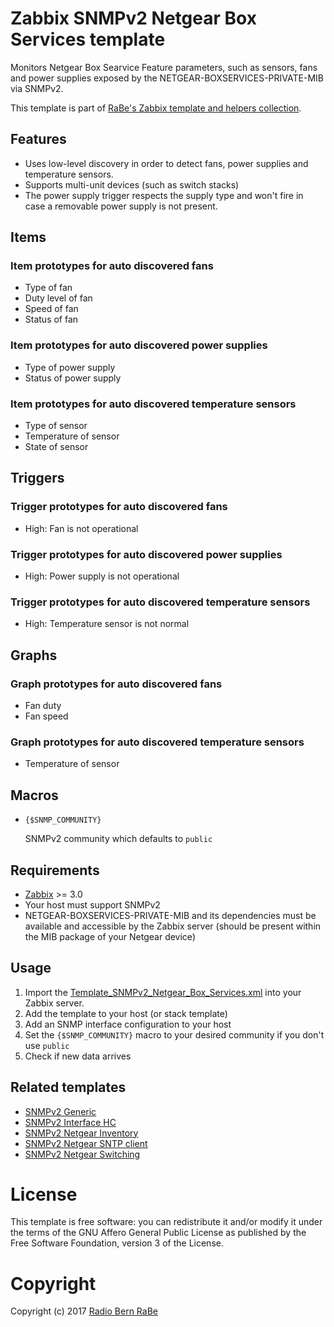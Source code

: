 # Zabbix SNMPv2 Netgear Box Services template
Monitors Netgear Box Searvice Feature parameters, such as sensors, fans and
power supplies exposed by the NETGEAR-BOXSERVICES-PRIVATE-MIB via SNMPv2.

This template is part of [RaBe's Zabbix template and helpers collection](https://github.com/radiorabe/rabe-zabbix).

## Features
* Uses low-level discovery in order to detect fans, power supplies and temperature sensors.
* Supports multi-unit devices (such as switch stacks)
* The power supply trigger respects the supply type and won't fire in case a removable power supply is not present.

## Items
### Item prototypes for auto discovered fans
* Type of fan
* Duty level of fan
* Speed of fan
* Status of fan

### Item prototypes for auto discovered power supplies
* Type of power supply
* Status of power supply

### Item prototypes for auto discovered temperature sensors
* Type of sensor
* Temperature of sensor
* State of sensor

## Triggers
### Trigger prototypes for auto discovered fans
* High: Fan is not operational

### Trigger prototypes for auto discovered power supplies
* High: Power supply is not operational

### Trigger prototypes for auto discovered temperature sensors
* High: Temperature sensor is not normal

## Graphs
### Graph prototypes for auto discovered fans
* Fan duty
* Fan speed

### Graph prototypes for auto discovered temperature sensors
* Temperature of sensor

## Macros
* <code>{$SNMP_COMMUNITY}</code>

  SNMPv2 community which defaults to <code>public</code>

## Requirements
* [Zabbix](https://www.zabbix.com/) >= 3.0
* Your host must support SNMPv2
* NETGEAR-BOXSERVICES-PRIVATE-MIB and its dependencies must be available and accessible by the Zabbix server (should be present within the MIB package of your Netgear device)

## Usage
1. Import the [Template_SNMPv2_Netgear_Box_Services.xml](Template_SNMPv2_Netgear_Box_Services.xml) into your Zabbix server.
2. Add the template to your host (or stack template)
3. Add an SNMP interface configuration to your host
4. Set the <code>{$SNMP_COMMUNITY}</code> macro to your desired community if you don't use <code>public</code>
5. Check if new data arrives

## Related templates
* [SNMPv2 Generic](../SNMPv2_Generic)
* [SNMPv2 Interface HC](../SNMPv2_Interface_HC)
* [SNMPv2 Netgear Inventory](../SNMPv2_Netgear_Inventory)
* [SNMPv2 Netgear SNTP client](../SNMPv2_Netgear_SNTP_client)
* [SNMPv2 Netgear Switching](../SNMPv2_Netgear_Switching)

# License
This template is free software: you can redistribute it and/or modify it under
the terms of the GNU Affero General Public License as published by the Free
Software Foundation, version 3 of the License.

# Copyright
Copyright (c) 2017 [Radio Bern RaBe](http://www.rabe.ch)
